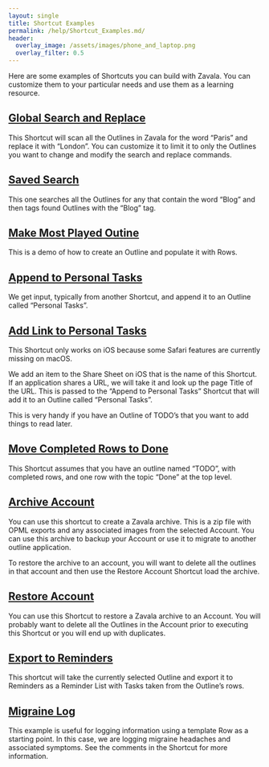 ```yaml
---
layout: single
title: Shortcut Examples
permalink: /help/Shortcut_Examples.md/
header:
  overlay_image: /assets/images/phone_and_laptop.png
  overlay_filter: 0.5
---
```




Here are some examples of Shortcuts you can build with Zavala. You can customize them to your particular needs and use them as a learning resource.

## [Global Search and Replace](https://www.icloud.com/shortcuts/3b356cf4dc464cd9a154f1ffa1cab867)

This Shortcut will scan all the Outlines in Zavala for the word “Paris” and replace it with “London”. You can customize it to limit it to only the Outlines you want to change and modify the search and replace commands.

## [Saved Search](https://www.icloud.com/shortcuts/adf9687c12a74380b2497ac3e38159e7)

This one searches all the Outlines for any that contain the word “Blog” and then tags found Outlines with the “Blog” tag.

## [Make Most Played Outine](https://www.icloud.com/shortcuts/524f34a693964c8d820fbc5b0f98f678)

This is a demo of how to create an Outline and populate it with Rows.

## [Append to Personal Tasks](https://www.icloud.com/shortcuts/a2a5ea9d7c9042eab0d1788ccfc68953)

We get input, typically from another Shortcut, and append it to an Outline called “Personal Tasks”.

## [Add Link to Personal Tasks](https://www.icloud.com/shortcuts/07295f257a6848f883212a5e5ba97518)

This Shortcut only works on iOS because some Safari features are currently missing on macOS.

We add an item to the Share Sheet on iOS that is the name of this Shortcut. If an application shares a URL, we will take it and look up the page Title of the URL. This is passed to the “Append to Personal Tasks” Shortcut that will add it to an Outline called “Personal Tasks”.

This is very handy if you have an Outline of TODO’s that you want to add things to read later.

## [Move Completed Rows to Done](https://www.icloud.com/shortcuts/0c71eb789f594ee69f11944c7f7de150)

This Shortcut assumes that you have an outline named “TODO”, with completed rows, and one row with the topic “Done” at the top level. 

## [Archive Account](https://www.icloud.com/shortcuts/766aa14fdc324bb680b2734acdcd3485)

You can use this shortcut to create a Zavala archive. This is a zip file with OPML exports and any associated images from the selected Account. You can use this archive to backup your Account or use it to migrate to another outline application.

To restore the archive to an account, you will want to delete all the outlines in that account and then use the Restore Account Shortcut load the archive.

## [Restore Account](https://www.icloud.com/shortcuts/2540483cb2124f31b5f52c635049cf8f)

You can use this Shortcut to restore a Zavala archive to an Account. You will probably want to delete all the Outlines in the Account prior to executing this Shortcut or you will end up with duplicates.

## [Export to Reminders](https://www.icloud.com/shortcuts/f2865613b0ee47da8a2cf0cb27cdb945)

This shortcut will take the currently selected Outline and export it to Reminders as a Reminder List with Tasks taken from the Outline’s rows.

## [Migraine Log](https://www.icloud.com/shortcuts/60a2681372eb43919810721878a14753)

This example is useful for logging information using a template Row as a starting point. In this case, we are logging migraine headaches and associated symptoms. See the comments in the Shortcut for more information.